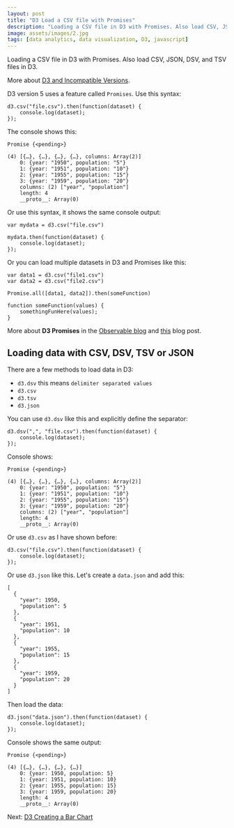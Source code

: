 ```yaml
---
layout: post
title: "D3 Load a CSV file with Promises"
description: "Loading a CSV file in D3 with Promises. Also load CSV, JSON, DSV, and TSV files in D3."
image: assets/images/2.jpg
tags: [data analytics, data visualization, D3, javascript]
---
```


Loading a CSV file in D3 with Promises. Also load CSV, JSON, DSV, and TSV files in D3.

More about [D3 and Incompatible Versions](../d3-and-incompatible-versions/).

D3 version 5 uses a feature called `Promises`. Use this syntax:

    d3.csv("file.csv").then(function(dataset) {
        console.log(dataset);
    });

The console shows this:

    Promise {<pending>}

    (4) [{…}, {…}, {…}, {…}, columns: Array(2)]
        0: {year: "1950", population: "5"}
        1: {year: "1951", population: "10"}
        2: {year: "1955", population: "15"}
        3: {year: "1959", population: "20"}
        columns: (2) ["year", "population"]
        length: 4
        __proto__: Array(0)

Or use this syntax, it shows the same console output:

    var mydata = d3.csv("file.csv")

    mydata.then(function(dataset) {
        console.log(dataset);
    });

Or you can load multiple datasets in D3 and Promises like this:

    var data1 = d3.csv("file1.csv")
    var data2 = d3.csv("file2.csv")

    Promise.all([data1, data2]).then(someFunction)

    function someFunction(values) {
        somethingFunHere(values);
    }


More about **D3 Promises** in the [Observable blog](https://observablehq.com/@observablehq/introduction-to-promises) and [this](https://datawanderings.com/2018/08/15/d3-js-v5-promise-syntax-examples/) blog post.


## Loading data with CSV, DSV, TSV or JSON

There are a few methods to load data in D3:

* `d3.dsv` this means `delimiter separated values`
* `d3.csv`
* `d3.tsv`
* `d3.json`

You can use `d3.dsv` like this and explicitly define the separator:

    d3.dsv(",", "file.csv").then(function(dataset) {
        console.log(dataset);
    });


Console shows:

    Promise {<pending>}
    
    (4) [{…}, {…}, {…}, {…}, columns: Array(2)]
        0: {year: "1950", population: "5"}
        1: {year: "1951", population: "10"}
        2: {year: "1955", population: "15"}
        3: {year: "1959", population: "20"}
        columns: (2) ["year", "population"]
        length: 4
        __proto__: Array(0)


Or use `d3.csv` as I have shown before:

    d3.csv("file.csv").then(function(dataset) {
        console.log(dataset);
    });


Or use `d3.json` like this. Let's create a `data.json` and add this:

    [
      {
        "year": 1950,
        "population": 5
      },
      {
        "year": 1951,
        "population": 10
      },
      {
        "year": 1955,
        "population": 15
      },
      {
        "year": 1959,
        "population": 20
      }
    ]


Then load the data:

    d3.json("data.json").then(function(dataset) {
        console.log(dataset);
    });


Console shows the same output:

    Promise {<pending>}

    (4) [{…}, {…}, {…}, {…}]
        0: {year: 1950, population: 5}
        1: {year: 1951, population: 10}
        2: {year: 1955, population: 15}
        3: {year: 1959, population: 20}
        length: 4
        __proto__: Array(0)

Next: [D3 Creating a Bar Chart](../d3-creating-a-bar-chart/)